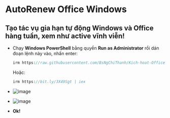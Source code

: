 # AutoRenew Office Windows ##
## Tạo tác vụ gia hạn tự động Windows và Office hàng tuần, xem như active vĩnh viễn! ##
  - Chạy **Windows PowerShell** bằng quyền **Run as Administrator** rồi dán đoạn lệnh này vào, nhấn enter:
    ```php
    irm https://raw.githubusercontent.com/BsNgChiThanh/Kich-hoat-Office/KichHoatOffice/GiaHanKichHoat.ps1 | iex
    ```

    Hoặc:

    ```php
    irm https://bit.ly/3X49Sgt | iex
    ```
    
  - ![image](https://github.com/BsNgChiThanh/AutoRenewOfficeWindows/assets/82578024/84b03160-6de7-4413-87d1-619dcb13be30)
  - ![image](https://github.com/BsNgChiThanh/AutoRenewOfficeWindows/assets/82578024/c7236614-a02c-497d-8dde-cc935e6d526c)
  - **Ok!**

